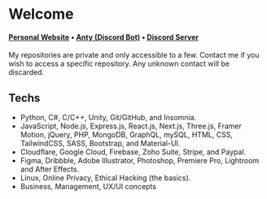 
# Welcome

<h4><a href="https://aspect.cx">Personal Website</a> • <a href="https://anty.aspect.cx">Anty (Discord Bot)</a> • <a href=" https://discord.gg/ZnFRgD6nKp">Discord Server</a></h4>

My repositories are private and only accessible to a few. Contact me if you wish to access a specific repository.
Any unknown contact will be discarded.

## Techs
- Python, C#, C/C++, Unity, Git/GitHub, and Insomnia.
- JavaScript, Node.js, Express.js, React.js, Next.js, Three.js, Framer Motion, jQuery, PHP, MongoDB, GraphQL, mySQL, HTML, CSS, TailwindCSS, SASS, Bootstrap, and Material-UI.
- Cloudflare, Google Cloud, Firebase, Zoho Suite, Stripe, and Paypal.
- Figma, Dribbble, Adobe Illustrator, Photoshop, Premiere Pro, Lightroom and After Effects.
- Linux, Online Privacy, Ethical Hacking (the basics).
- Business, Management, UX/UI concepts
